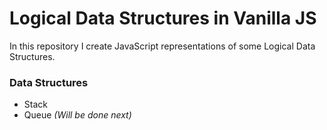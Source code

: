 # Logical Data Structures in Vanilla JS
In this repository I create JavaScript representations of some Logical Data Structures.

### Data Structures
- Stack
- Queue _(Will be done next)_ 
